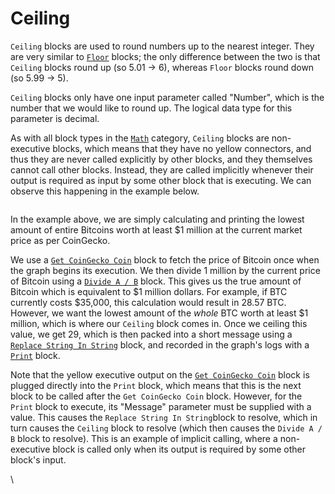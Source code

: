 # Ceiling

`Ceiling` blocks are used to round numbers up to the nearest integer. They are very similar to [`Floor`](floor.md) blocks; the only difference between the two is that `Ceiling` blocks round up (so 5.01 -> 6), whereas `Floor` blocks round down (so 5.99 -> 5).

`Ceiling` blocks only have one input parameter called "Number", which is the number that we would like to round up. The logical data type for this parameter is decimal.

As with all block types in the [`Math`](./) category, `Ceiling` blocks are non-executive blocks, which means that they have no yellow connectors, and thus they are never called explicitly by other blocks, and they themselves cannot call other blocks. Instead, they are called implicitly whenever their output is required as input by some other block that is executing. We can observe this happening in the example below.

<figure><img src="https://i.imgur.com/FcrN5HV.png" alt=""><figcaption></figcaption></figure>

In the example above, we are simply calculating and printing the lowest amount of entire Bitcoins worth at least $1 million at the current market price as per CoinGecko.

We use a [`Get CoinGecko Coin`](../coingecko/get-coingecko-coin.md) block to fetch the price of Bitcoin once when the graph begins its execution. We then divide 1 million by the current price of Bitcoin using a [`Divide A / B`](divide-a-b.md) block. This gives us the true amount of Bitcoin which is equivalent to $1 million dollars. For example, if BTC currently costs $35,000, this calculation would result in 28.57 BTC. However, we want the lowest amount of the _whole_ BTC worth at least $1 million, which is where our `Ceiling` block comes in. Once we ceiling this value, we get 29, which is then packed into a short message using a [`Replace String In String`](../string/replace-string-in-string.md) block, and recorded in the graph's logs with a [`Print`](../log/print.md) block.&#x20;

Note that the yellow executive output on the [`Get CoinGecko Coin`](../coingecko/get-coingecko-coin.md) block is plugged directly into the `Print` block, which means that this is the next block to be called after the `Get CoinGecko Coin` block. However, for the `Print` block to execute, its "Message" parameter must be supplied with a value. This causes the `Replace String In String`block to resolve, which in turn causes the `Ceiling` block to resolve (which then causes the `Divide A / B` block to resolve). This is an example of implicit calling, where a non-executive block is called only when its output is required by some other block's input.

\

